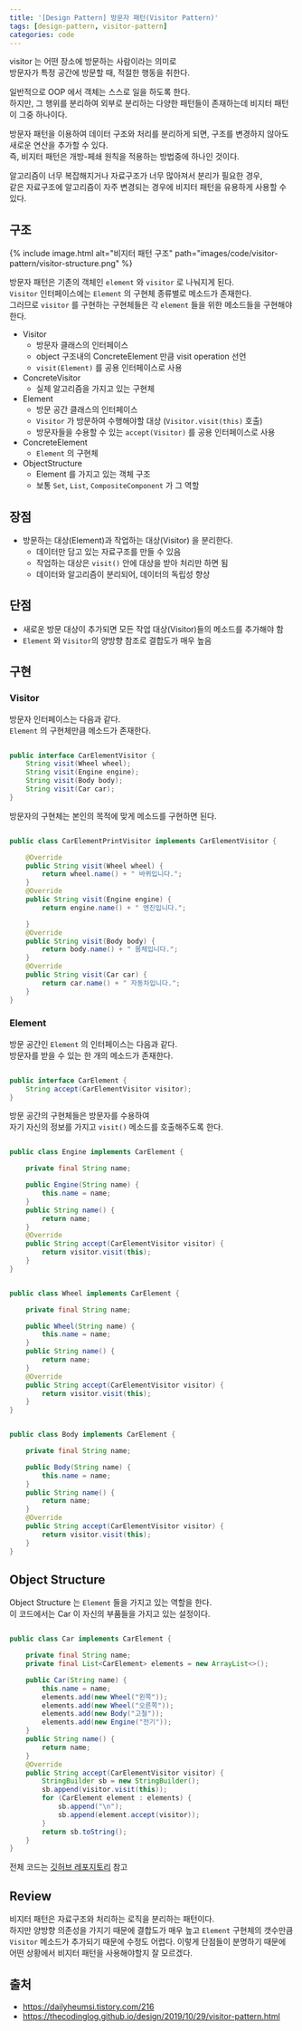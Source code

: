 ```yaml
---
title: '[Design Pattern] 방문자 패턴(Visitor Pattern)'
tags: [design-pattern, visitor-pattern]
categories: code
---
```


visitor 는 어떤 장소에 방문하는 사람이라는 의미로  
방문자가 특정 공간에 방문할 때, 적절한 행동을 취한다.
    
<!--more-->

일반적으로 OOP 에서 객체는 스스로 일을 하도록 한다.  
하지만, 그 행위를 분리하여 외부로 분리하는 다양한 패턴들이 존재하는데 비지터 패턴이 그중 하나이다.  

방문자 패턴을 이용하여 데이터 구조와 처리를 분리하게 되면, 
구조를 변경하지 않아도 새로운 연산을 추가할 수 있다.  
즉, 비지터 패턴은 개방-페쇄 원칙을 적용하는 방법중에 하나인 것이다.

알고리즘이 너무 복잡해지거나 자료구조가 너무 많아져서 분리가 필요한 경우,  
같은 자료구조에 알고리즘이 자주 변경되는 경우에 비지터 패턴을 유용하게 사용할 수 있다.

## 구조

{% include image.html alt="비지터 패턴 구조" path="images/code/visitor-pattern/visitor-structure.png" %}

방문자 패턴은 기존의 객체인 `element` 와 `visitor` 로 나눠지게 된다.  
`Visitor` 인터페이스에는 `Element` 의 구현체 종류별로 메소드가 존재한다.  
그러므로 `visitor` 를 구현하는 구현체들은 각 `element` 들을 위한 메소드들을 구현해야 한다.

- Visitor
  - 방문자 클래스의 인터페이스
  - object 구조내의 ConcreteElement 만큼 visit operation 선언
  - `visit(Element)` 를 공용 인터페이스로 사용
- ConcreteVisitor
  - 실제 알고리즘을 가지고 있는 구현체
- Element
  - 방문 공간 클래스의 인터페이스
  - `Visitor` 가 방문하여 수행해야할 대상 (`Visitor.visit(this)` 호출)
  - 방문자들을 수용할 수 있는 `accept(Visitor)` 를 공용 인터페이스로 사용
- ConcreteElement
  - `Element` 의 구현체
- ObjectStructure
  - Element 를 가지고 있는 객체 구조
  - 보통 `Set`, `List`, `CompositeComponent` 가 그 역할

## 장점
- 방문하는 대상(Element)과 작업하는 대상(Visitor) 을 분리한다.
  - 데이터만 담고 있는 자료구조를 만들 수 있음
  - 작업하는 대상은 `visit()` 안에 대상을 받아 처리만 하면 됨
  - 데이터와 알고리즘이 분리되어, 데이터의 독립성 향상

## 단점
- 새로운 방문 대상이 추가되면 모든 작업 대상(Visitor)들의 메소드를 추가해야 함
- `Element` 와 `Visitor`의 양방향 참조로 결합도가 매우 높음

## 구현

### Visitor

방문자 인터페이스는 다음과 같다.  
`Element` 의 구현체만큼 메소드가 존재한다.

```java 

public interface CarElementVisitor {
    String visit(Wheel wheel);
    String visit(Engine engine);
    String visit(Body body);
    String visit(Car car);
}
```

방문자의 구현체는 본인의 목적에 맞게 메소드를 구현하면 된다. 

```java

public class CarElementPrintVisitor implements CarElementVisitor {

    @Override
    public String visit(Wheel wheel) {
        return wheel.name() + " 바퀴입니다.";
    }
    @Override
    public String visit(Engine engine) {
        return engine.name() + " 엔진입니다.";

    }
    @Override
    public String visit(Body body) {
        return body.name() + " 몸체입니다.";
    }
    @Override
    public String visit(Car car) {
        return car.name() + " 자동차입니다.";
    }
}
```

### Element

방문 공간인 `Element` 의 인터페이스는 다음과 같다.  
방문자를 받을 수 있는 한 개의 메소드가 존재한다.

```java  

public interface CarElement {
    String accept(CarElementVisitor visitor);
} 
```

방문 공간의 구현체들은 방문자를 수용하여   
자기 자신의 정보를 가지고 `visit()` 메소드를 호출해주도록 한다.

```java 

public class Engine implements CarElement {

    private final String name;

    public Engine(String name) {
        this.name = name;
    }
    public String name() {
        return name;
    }
    @Override
    public String accept(CarElementVisitor visitor) {
        return visitor.visit(this);
    }
}
```

```java 

public class Wheel implements CarElement {

    private final String name;

    public Wheel(String name) {
        this.name = name;
    }
    public String name() {
        return name;
    }
    @Override
    public String accept(CarElementVisitor visitor) {
        return visitor.visit(this);
    }
}
```

```java

public class Body implements CarElement {

    private final String name;

    public Body(String name) {
        this.name = name;
    }
    public String name() {
        return name;
    }
    @Override
    public String accept(CarElementVisitor visitor) {
        return visitor.visit(this);
    }
}
```

## Object Structure

Object Structure 는 `Element` 들을 가지고 있는 역할을 한다.  
이 코드에서는 Car 이 자신의 부품들을 가지고 있는 설정이다.

```java 

public class Car implements CarElement {

    private final String name;
    private final List<CarElement> elements = new ArrayList<>();

    public Car(String name) {
        this.name = name;
        elements.add(new Wheel("왼쪽"));
        elements.add(new Wheel("오른쪽"));
        elements.add(new Body("고철"));
        elements.add(new Engine("전기"));
    }
    public String name() {
        return name;
    }
    @Override
    public String accept(CarElementVisitor visitor) {
        StringBuilder sb = new StringBuilder();
        sb.append(visitor.visit(this));
        for (CarElement element : elements) {
            sb.append("\n");
            sb.append(element.accept(visitor));
        }
        return sb.toString();
    }
}

```

전체 코드는 [깃허브 레포지토리](https://github.com/devyonghee/design-pattern-java/tree/master/visitor) 참고

## Review

비지터 패턴은 자료구조와 처리하는 로직을 분리하는 패턴이다.   
하지만 양방향 의존성을 가지기 때문에 결합도가 매우 높고 
`Element` 구현체의 갯수만큼 `Visitor` 메소드가 추가되기 때문에 수정도 어렵다.
이렇게 단점들이 분명하기 때문에 어떤 상황에서 비지터 패턴을 사용해야할지 잘 모르겠다.



## 출처
- https://dailyheumsi.tistory.com/216
- https://thecodinglog.github.io/design/2019/10/29/visitor-pattern.html